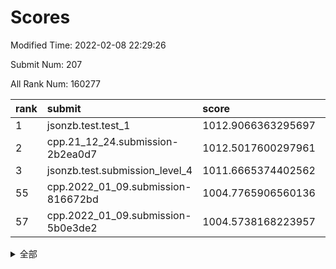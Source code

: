# Scores

Modified Time: 2022-02-08 22:29:26

Submit Num: 207

All Rank Num: 160277

| rank |               submit               |       score        |       sigma        | pk_num |
| :--- | :--------------------------------- | :----------------- | :----------------- | :----- |
| 1    | jsonzb.test.test_1                 | 1012.9066363295697 | 0.8159214707054332 | 3102   |
| 2    | cpp.21_12_24.submission-2b2ea0d7   | 1012.5017600297961 | 0.7969417670700397 | 3095   |
| 3    | jsonzb.test.submission_level_4     | 1011.6665374402562 | 0.8090456754733437 | 3100   |
| 55   | cpp.2022_01_09.submission-816672bd | 1004.7765906560136 | 0.7317720068501552 | 3101   |
| 57   | cpp.2022_01_09.submission-5b0e3de2 | 1004.5738168223957 | 0.7269510401892639 | 3094   |


<details>
<summary>全部</summary>

| rank |                 submit                 |       score        |       sigma        | pk_num |
| :--- | :------------------------------------- | :----------------- | :----------------- | :----- |
| 1    | jsonzb.test.test_1                     | 1012.9066363295697 | 0.8159214707054332 | 3102   |
| 2    | cpp.21_12_24.submission-2b2ea0d7       | 1012.5017600297961 | 0.7969417670700397 | 3095   |
| 3    | jsonzb.test.submission_level_4         | 1011.6665374402562 | 0.8090456754733437 | 3100   |
| 4    | gobigger.level_3.submission_level_3_18 | 1011.5502484182277 | 0.7777010876087705 | 3096   |
| 5    | gobigger.level_3.submission_level_3_30 | 1011.2173813789108 | 0.7624370466367858 | 3103   |
| 6    | gobigger.level_3.submission_level_3_43 | 1011.1179222838588 | 0.769741739947482  | 3096   |
| 7    | gobigger.level_3.submission_level_3_11 | 1010.9966907108067 | 0.7725947204853686 | 3098   |
| 8    | gobigger.level_3.submission_level_3_14 | 1010.8780151591843 | 0.7710150975684431 | 3094   |
| 9    | gobigger.level_3.submission_level_3_25 | 1010.7658410204526 | 0.7582006998687102 | 3098   |
| 10   | gobigger.level_3.submission_level_3_48 | 1010.7469597964625 | 0.7743943125690945 | 3099   |
| 11   | gobigger.level_3.submission_level_3_6  | 1010.7150721939213 | 0.8078347727788452 | 3099   |
| 12   | gobigger.level_3.submission_level_3_44 | 1010.6844363173767 | 0.760485133706017  | 3100   |
| 13   | gobigger.level_3.submission_level_3_24 | 1010.6806394448259 | 0.7518057292245803 | 3095   |
| 14   | gobigger.level_3.submission_level_3_19 | 1010.5802195416616 | 0.764755488783919  | 3094   |
| 15   | gobigger.level_3.submission_level_3_28 | 1010.5764849213977 | 0.7802536811529298 | 3100   |
| 16   | gobigger.level_3.submission_level_3_5  | 1010.5669597140688 | 0.7565464997721568 | 3103   |
| 17   | gobigger.level_3.submission_level_3_38 | 1010.5048835451418 | 0.7864350024448102 | 3095   |
| 18   | gobigger.level_3.submission_level_3_40 | 1010.4634866717801 | 0.7556819578064016 | 3097   |
| 19   | gobigger.level_3.submission_level_3_22 | 1010.3556760937273 | 0.76463503963168   | 3096   |
| 20   | gobigger.level_3.submission_level_3_13 | 1010.2965092842317 | 0.7757170171956475 | 3097   |
| 21   | gobigger.level_3.submission_level_3_33 | 1010.2741690180061 | 0.7697847863781911 | 3102   |
| 22   | gobigger.level_3.submission_level_3_31 | 1010.2525362108018 | 0.77673416795193   | 3096   |
| 23   | gobigger.level_3.submission_level_3_27 | 1010.2466931698    | 0.7601198055882129 | 3097   |
| 24   | gobigger.level_3.submission_level_3_32 | 1010.2063835536092 | 0.7613636085380749 | 3097   |
| 25   | gobigger.level_3.submission_level_3_10 | 1010.1783930629584 | 0.7679346889124062 | 3101   |
| 26   | gobigger.level_3.submission_level_3_46 | 1010.1638549727325 | 0.7559453051117261 | 3100   |
| 27   | gobigger.level_3.submission_level_3_15 | 1010.1302062471048 | 0.7551289837690909 | 3092   |
| 28   | gobigger.level_3.submission_level_3_16 | 1010.072732671486  | 0.7365691150701179 | 3096   |
| 29   | gobigger.level_3.submission_level_3_3  | 1010.0277762400702 | 0.7536153418684687 | 3094   |
| 30   | gobigger.level_3.submission_level_3_7  | 1010.018182340383  | 0.7630389453123553 | 3101   |
| 31   | gobigger.level_3.submission_level_3_17 | 1010.0047394006942 | 0.7698436078497505 | 3097   |
| 32   | gobigger.level_3.submission_level_3_47 | 1009.9994830653717 | 0.7871271791712579 | 3102   |
| 33   | gobigger.level_3.submission_level_3_35 | 1009.9967089213154 | 0.7524172533687389 | 3093   |
| 34   | gobigger.level_3.submission_level_3_9  | 1009.8994117903615 | 0.7557510669657801 | 3102   |
| 35   | gobigger.level_3.submission_level_3_39 | 1009.7534023163122 | 0.7488267586847581 | 3098   |
| 36   | gobigger.level_3.submission_level_3_26 | 1009.7183318076518 | 0.7687239597842405 | 3099   |
| 37   | gobigger.level_3.submission_level_3_42 | 1009.6761424528806 | 0.7384586620958038 | 3097   |
| 38   | gobigger.level_3.submission_level_3_2  | 1009.6451692689072 | 0.7699279222668245 | 3097   |
| 39   | gobigger.level_3.submission_level_3_23 | 1009.6062010379685 | 0.7670893561078811 | 3101   |
| 40   | gobigger.level_3.submission_level_3_1  | 1009.6015592678457 | 0.7736484034621691 | 3089   |
| 41   | gobigger.level_3.submission_level_3_4  | 1009.5941612197872 | 0.7570818128447437 | 3097   |
| 42   | gobigger.level_3.submission_level_3_20 | 1009.5564581238764 | 0.7578383568350666 | 3093   |
| 43   | gobigger.level_3.submission_level_3_29 | 1009.2421375381058 | 0.743453871758698  | 3094   |
| 44   | gobigger.level_3.submission_level_3_8  | 1009.2318554535349 | 0.7545747487448141 | 3097   |
| 45   | gobigger.level_3.submission_level_3_34 | 1009.2027455010431 | 0.7480803452129645 | 3094   |
| 46   | gobigger.level_3.submission_level_3_45 | 1009.1359043688864 | 0.7533066020884419 | 3090   |
| 47   | gobigger.level_3.submission_level_3_12 | 1009.0836092277285 | 0.7512094800443412 | 3097   |
| 48   | gobigger.level_3.submission_level_3_0  | 1009.0787926435727 | 0.7684050879396876 | 3096   |
| 49   | gobigger.level_3.submission_level_3_36 | 1008.918688978987  | 0.7484309722166855 | 3092   |
| 50   | gobigger.level_3.submission_level_3_41 | 1008.8484188670064 | 0.7470446162440953 | 3088   |
| 51   | gobigger.level_3.submission_level_3_21 | 1008.6206407992245 | 0.7463644570875559 | 3094   |
| 52   | gobigger.level_3.submission_level_3_37 | 1008.589266819208  | 0.7462068704420838 | 3101   |
| 53   | gobigger.level_3.submission_level_3_49 | 1008.4611158288878 | 0.760507164023281  | 3097   |
| 54   | gobigger.level_1.submission_level_1_30 | 1005.5092499865178 | 0.7241209799630054 | 3095   |
| 55   | cpp.2022_01_09.submission-816672bd     | 1004.7765906560136 | 0.7317720068501552 | 3101   |
| 56   | gobigger.level_1.submission_level_1_38 | 1004.5811311363044 | 0.7262597946666208 | 3101   |
| 57   | cpp.2022_01_09.submission-5b0e3de2     | 1004.5738168223957 | 0.7269510401892639 | 3094   |
| 58   | gobigger.level_1.submission_level_1_41 | 1004.4998009248438 | 0.717568267062669  | 3098   |
| 59   | gobigger.level_1.submission_level_1_6  | 1004.4652330226098 | 0.7188008250104927 | 3098   |
| 60   | gobigger.level_1.submission_level_1_28 | 1004.3459668298507 | 0.7259815007984445 | 3095   |
| 61   | gobigger.level_1.submission_level_1_19 | 1004.1596564129137 | 0.7261975611357462 | 3105   |
| 62   | gobigger.level_1.submission_level_1_23 | 1004.1464556717499 | 0.7314095714914163 | 3096   |
| 63   | gobigger.level_1.submission_level_1_24 | 1004.1392113906254 | 0.7100070934591836 | 3096   |
| 64   | gobigger.level_1.submission_level_1_0  | 1004.0496351850954 | 0.7101852473707576 | 3097   |
| 65   | gobigger.level_1.submission_level_1_39 | 1004.0034103851575 | 0.715047942472291  | 3099   |
| 66   | gobigger.level_1.submission_level_1_37 | 1003.947722587204  | 0.7121861756506521 | 3100   |
| 67   | gobigger.level_1.submission_level_1_8  | 1003.9407661727065 | 0.7049556158822168 | 3095   |
| 68   | gobigger.level_1.submission_level_1_22 | 1003.9100700626111 | 0.7289362777128916 | 3096   |
| 69   | gobigger.level_1.submission_level_1_11 | 1003.8597700077704 | 0.7257367585799931 | 3092   |
| 70   | gobigger.level_1.submission_level_1_31 | 1003.8194911869379 | 0.7177656946435932 | 3096   |
| 71   | gobigger.level_1.submission_level_1_18 | 1003.7848047642415 | 0.7216755841806392 | 3103   |
| 72   | gobigger.level_1.submission_level_1_4  | 1003.5374771735668 | 0.7229167949049069 | 3098   |
| 73   | gobigger.level_1.submission_level_1_16 | 1003.4360113220807 | 0.715365183651983  | 3098   |
| 74   | gobigger.level_1.submission_level_1_35 | 1003.4171548745344 | 0.7099051267111813 | 3098   |
| 75   | gobigger.level_1.submission_level_1_9  | 1003.3898703355542 | 0.7073041603762394 | 3098   |
| 76   | gobigger.level_1.submission_level_1_17 | 1003.3373883052199 | 0.7141955087488251 | 3094   |
| 77   | gobigger.level_1.submission_level_1_48 | 1003.299773761102  | 0.7110322148041983 | 3099   |
| 78   | gobigger.level_1.submission_level_1_49 | 1003.298122995864  | 0.7218063967083739 | 3103   |
| 79   | gobigger.level_1.submission_level_1_43 | 1003.2823528329064 | 0.7210683434743578 | 3096   |
| 80   | gobigger.level_1.submission_level_1_34 | 1003.2060520830458 | 0.7095315010973892 | 3096   |
| 81   | gobigger.level_1.submission_level_1_13 | 1003.1211908573324 | 0.7266944880086262 | 3100   |
| 82   | gobigger.level_1.submission_level_1_5  | 1003.0443611439526 | 0.7083646937701535 | 3095   |
| 83   | gobigger.level_1.submission_level_1_47 | 1003.0245560229375 | 0.7136361354415738 | 3099   |
| 84   | gobigger.level_1.submission_level_1_45 | 1003.015261999363  | 0.7211654102642665 | 3095   |
| 85   | gobigger.level_1.submission_level_1_7  | 1003.0147047177495 | 0.7126232306570925 | 3096   |
| 86   | gobigger.level_1.submission_level_1_33 | 1003.0062191438509 | 0.6984123263936496 | 3102   |
| 87   | gobigger.level_1.submission_level_1_32 | 1002.9998371104055 | 0.7233790667742033 | 3102   |
| 88   | gobigger.level_1.submission_level_1_26 | 1002.9738519403985 | 0.7177609225890446 | 3101   |
| 89   | gobigger.level_1.submission_level_1_1  | 1002.9484846622869 | 0.7187593097042736 | 3098   |
| 90   | gobigger.level_1.submission_level_1_42 | 1002.9051893402923 | 0.7063882077378459 | 3095   |
| 91   | gobigger.level_1.submission_level_1_10 | 1002.7713766839541 | 0.7191071504692895 | 3093   |
| 92   | gobigger.level_1.submission_level_1_21 | 1002.7653388902584 | 0.7169112811949961 | 3095   |
| 93   | gobigger.level_1.submission_level_1_36 | 1002.6355397728014 | 0.7248650366474947 | 3093   |
| 94   | gobigger.level_1.submission_level_1_25 | 1002.6117225473588 | 0.7084075646029951 | 3101   |
| 95   | gobigger.level_1.submission_level_1_2  | 1002.5777424111001 | 0.7159756256668947 | 3094   |
| 96   | gobigger.level_1.submission_level_1_14 | 1002.4465353085177 | 0.7171395705895748 | 3105   |
| 97   | gobigger.level_1.submission_level_1_3  | 1002.4088078333277 | 0.7128483889253318 | 3096   |
| 98   | gobigger.level_1.submission_level_1_15 | 1002.2769173084786 | 0.7065118177066451 | 3102   |
| 99   | gobigger.level_1.submission_level_1_46 | 1002.2135289078185 | 0.7197325599212917 | 3098   |
| 100  | gobigger.level_1.submission_level_1_27 | 1002.2000931650927 | 0.7021946969978821 | 3097   |
| 101  | gobigger.level_1.submission_level_1_12 | 1002.1759501784716 | 0.7201929518833646 | 3094   |
| 102  | gobigger.level_1.submission_level_1_29 | 1001.9687136778697 | 0.7131836447632444 | 3097   |
| 103  | gobigger.level_1.submission_level_1_40 | 1001.7792309460931 | 0.720030492330722  | 3101   |
| 104  | gobigger.level_1.submission_level_1_44 | 1001.7645256272633 | 0.7175279251120787 | 3100   |
| 105  | gobigger.level_1.submission_level_1_20 | 1001.6647902350321 | 0.7132145970521745 | 3098   |
| 106  | gobigger.random.submission_random_48   | 997.8873067490152  | 0.7130102936195785 | 3098   |
| 107  | gobigger.random.submission_random_43   | 997.8573710086392  | 0.7124923068865477 | 3099   |
| 108  | gobigger.random.submission_random_29   | 997.2866954156815  | 0.7058991652238902 | 3092   |
| 109  | gobigger.random.submission_random_14   | 997.1515271846465  | 0.694529749874212  | 3093   |
| 110  | gobigger.random.submission_random_23   | 997.0518587621206  | 0.705634059628426  | 3093   |
| 111  | gobigger.random.submission_random_19   | 996.9969114690008  | 0.7119209531572146 | 3097   |
| 112  | gobigger.random.submission_random_0    | 996.8701008059271  | 0.7151536372788907 | 3096   |
| 113  | gobigger.random.submission_random_35   | 996.6449013516786  | 0.7078061671135063 | 3097   |
| 114  | gobigger.random.submission_random_22   | 996.6045834098632  | 0.7065293132567184 | 3100   |
| 115  | gobigger.random.submission_random_2    | 996.4468452810635  | 0.7212153392160445 | 3105   |
| 116  | gobigger.random.submission_random_26   | 996.4146386028973  | 0.7039652617164449 | 3097   |
| 117  | gobigger.random.submission_random_45   | 996.3266710331967  | 0.7131276027153262 | 3094   |
| 118  | gobigger.random.submission_random_47   | 996.3197638863702  | 0.7167430714661475 | 3094   |
| 119  | gobigger.random.submission_random_36   | 996.3120737251129  | 0.7268393542709471 | 3099   |
| 120  | gobigger.random.submission_random_4    | 996.1529807857878  | 0.7125898492547008 | 3097   |
| 121  | gobigger.random.submission_random_21   | 996.1520320999582  | 0.6967851464378685 | 3090   |
| 122  | gobigger.random.submission_random_27   | 996.0562563135079  | 0.7077304913939748 | 3097   |
| 123  | gobigger.random.submission_random_11   | 995.9630371655331  | 0.7243977282318284 | 3097   |
| 124  | gobigger.random.submission_random_17   | 995.9609883193332  | 0.7236680066452181 | 3097   |
| 125  | gobigger.random.submission_random_46   | 995.950910456057   | 0.7030913898382526 | 3098   |
| 126  | gobigger.random.submission_random_44   | 995.9279100895751  | 0.7006294354076129 | 3097   |
| 127  | gobigger.random.submission_random_6    | 995.9213747944882  | 0.7138952098296217 | 3104   |
| 128  | gobigger.random.submission_random_10   | 995.9058237198102  | 0.7128764771780969 | 3094   |
| 129  | gobigger.random.submission_random_49   | 995.898254404458   | 0.7085545663397006 | 3102   |
| 130  | gobigger.random.submission_random_39   | 995.8423330485748  | 0.7175350212934257 | 3092   |
| 131  | gobigger.random.submission_random_31   | 995.7712056437571  | 0.704745437903946  | 3098   |
| 132  | gobigger.random.submission_random_30   | 995.7688235946871  | 0.6967416317520579 | 3097   |
| 133  | gobigger.random.submission_random_41   | 995.7114958740274  | 0.7153632087734797 | 3092   |
| 134  | gobigger.random.submission_random_38   | 995.7061390211315  | 0.7134195786409889 | 3097   |
| 135  | gobigger.random.submission_random_37   | 995.6811840789707  | 0.7098558874023891 | 3096   |
| 136  | gobigger.random.submission_random_42   | 995.5790060690041  | 0.7255688928023905 | 3096   |
| 137  | gobigger.random.submission_random_15   | 995.5203621683473  | 0.7102148070828614 | 3093   |
| 138  | gobigger.random.submission_random_12   | 995.4269946059486  | 0.719421708563752  | 3100   |
| 139  | gobigger.random.submission_random_28   | 995.3905707088676  | 0.716028895681473  | 3096   |
| 140  | gobigger.random.submission_random_33   | 995.3901451087513  | 0.708062926568039  | 3096   |
| 141  | gobigger.random.submission_random_25   | 995.3873369084565  | 0.7110126945936804 | 3097   |
| 142  | gobigger.random.submission_random_34   | 995.3821342452618  | 0.7245867312780238 | 3095   |
| 143  | gobigger.random.submission_random_3    | 995.3015976074561  | 0.7104039656353177 | 3094   |
| 144  | gobigger.random.submission_random_24   | 995.2844523407275  | 0.7253825540516156 | 3100   |
| 145  | gobigger.random.submission_random_8    | 995.1710605251965  | 0.7244056371528771 | 3097   |
| 146  | gobigger.random.submission_random_40   | 995.1499688665524  | 0.7267321986223539 | 3100   |
| 147  | gobigger.random.submission_random_9    | 995.1372759412413  | 0.7157131369784713 | 3097   |
| 148  | gobigger.random.submission_random_18   | 995.082595588109   | 0.7156513464936064 | 3100   |
| 149  | gobigger.random.submission_random_5    | 995.0168376064673  | 0.7247625564796487 | 3096   |
| 150  | gobigger.random.submission_random_16   | 994.9421922778465  | 0.7193049752819808 | 3099   |
| 151  | gobigger.random.submission_random_1    | 994.834163871887   | 0.7149857774677204 | 3099   |
| 152  | gobigger.random.submission_random_32   | 994.6644805297943  | 0.7165346061798974 | 3095   |
| 153  | gobigger.random.submission_random_13   | 994.5527553990321  | 0.7151738886937694 | 3096   |
| 154  | gobigger.random.submission_random_20   | 994.3313472622028  | 0.7147342336419003 | 3096   |
| 155  | gobigger.random.submission_random_7    | 994.1478975098926  | 0.7251738077025409 | 3097   |
| 156  | gobigger.level_2.submission_level_2_12 | 993.9483119926006  | 0.7520011704774745 | 3098   |
| 157  | gobigger.level_2.submission_level_2_26 | 993.8158217136588  | 0.7348935672160163 | 3097   |
| 158  | gobigger.level_2.submission_level_2_17 | 993.7362839715745  | 0.7287959107956093 | 3099   |
| 159  | gobigger.level_2.submission_level_2_14 | 993.6142730704496  | 0.7401817948337008 | 3101   |
| 160  | gobigger.level_2.submission_level_2_24 | 993.5933149001522  | 0.7319813389618296 | 3102   |
| 161  | gobigger.level_2.submission_level_2_49 | 993.5769435207565  | 0.7366647751390081 | 3094   |
| 162  | gobigger.level_2.submission_level_2_19 | 993.5217507057145  | 0.7409463466899833 | 3096   |
| 163  | gobigger.level_2.submission_level_2_8  | 993.3862941520473  | 0.7319711527746621 | 3103   |
| 164  | gobigger.level_2.submission_level_2_37 | 993.3252934067132  | 0.7401908512351304 | 3098   |
| 165  | gobigger.level_2.submission_level_2_42 | 993.1148206858945  | 0.736724807453298  | 3099   |
| 166  | gobigger.level_2.submission_level_2_20 | 993.0701775944401  | 0.7348872995288708 | 3092   |
| 167  | gobigger.level_2.submission_level_2_6  | 993.0175637457085  | 0.7281674401484506 | 3094   |
| 168  | gobigger.level_2.submission_level_2_46 | 992.948554225473   | 0.7425274686357752 | 3092   |
| 169  | gobigger.level_2.submission_level_2_33 | 992.9113074575158  | 0.7230118864089018 | 3092   |
| 170  | gobigger.level_2.submission_level_2_32 | 992.8849390421093  | 0.7403602354232016 | 3099   |
| 171  | gobigger.level_2.submission_level_2_5  | 992.8295840104328  | 0.7183857948369281 | 3094   |
| 172  | gobigger.level_2.submission_level_2_23 | 992.6862708422696  | 0.7362439447620636 | 3102   |
| 173  | gobigger.level_2.submission_level_2_31 | 992.5533675375593  | 0.7582246973145119 | 3099   |
| 174  | gobigger.level_2.submission_level_2_22 | 992.5166134989337  | 0.757516191087114  | 3097   |
| 175  | gobigger.level_2.submission_level_2_0  | 992.4858156710011  | 0.727721165177529  | 3100   |
| 176  | gobigger.level_2.submission_level_2_11 | 992.4772837156881  | 0.744707237031427  | 3096   |
| 177  | gobigger.level_2.submission_level_2_7  | 992.443191796668   | 0.7346961127256054 | 3097   |
| 178  | gobigger.level_2.submission_level_2_45 | 992.3841786420502  | 0.7542898492200214 | 3103   |
| 179  | gobigger.level_2.submission_level_2_29 | 992.2103858287359  | 0.7579249214124437 | 3098   |
| 180  | gobigger.level_2.submission_level_2_27 | 992.1559828977757  | 0.765842920534277  | 3096   |
| 181  | gobigger.level_2.submission_level_2_38 | 992.1528133859847  | 0.7414435359643531 | 3094   |
| 182  | gobigger.level_2.submission_level_2_30 | 992.1491618769601  | 0.748104046069004  | 3097   |
| 183  | gobigger.level_2.submission_level_2_40 | 992.1159149117292  | 0.743636932656385  | 3092   |
| 184  | gobigger.level_2.submission_level_2_10 | 991.9055414617166  | 0.7380902246633776 | 3099   |
| 185  | gobigger.level_2.submission_level_2_35 | 991.7676828263624  | 0.7580247099798444 | 3098   |
| 186  | gobigger.level_2.submission_level_2_36 | 991.7462719543458  | 0.7272762900996991 | 3096   |
| 187  | gobigger.level_2.submission_level_2_16 | 991.7072144454735  | 0.7377744959972014 | 3096   |
| 188  | gobigger.level_2.submission_level_2_18 | 991.6356736606567  | 0.7519150240826331 | 3106   |
| 189  | gobigger.level_2.submission_level_2_4  | 991.5673404238871  | 0.7582490206006537 | 3097   |
| 190  | gobigger.level_2.submission_level_2_13 | 991.5663757786442  | 0.7458784310702676 | 3101   |
| 191  | gobigger.level_2.submission_level_2_1  | 991.4820492181232  | 0.7427506123597255 | 3098   |
| 192  | gobigger.level_2.submission_level_2_28 | 991.3842594872502  | 0.7319473781254798 | 3095   |
| 193  | gobigger.level_2.submission_level_2_25 | 991.3066529337145  | 0.7525795346787314 | 3098   |
| 194  | gobigger.level_2.submission_level_2_44 | 991.2916510532864  | 0.7544926491918367 | 3094   |
| 195  | gobigger.level_2.submission_level_2_3  | 991.2611986489064  | 0.7513237575119808 | 3098   |
| 196  | gobigger.level_2.submission_level_2_34 | 991.1071810746806  | 0.7441646569806201 | 3095   |
| 197  | gobigger.level_2.submission_level_2_41 | 990.9798574475485  | 0.7727604080798409 | 3102   |
| 198  | gobigger.level_2.submission_level_2_21 | 990.9366130367879  | 0.7604824523969583 | 3099   |
| 199  | gobigger.level_2.submission_level_2_9  | 990.8682894237963  | 0.7515742619557313 | 3094   |
| 200  | gobigger.level_2.submission_level_2_43 | 990.8409425475982  | 0.7766608311136503 | 3098   |
| 201  | gobigger.level_2.submission_level_2_39 | 990.7708510182468  | 0.7467772988127964 | 3095   |
| 202  | gobigger.level_2.submission_level_2_47 | 990.2616331072721  | 0.77583463343963   | 3096   |
| 203  | gobigger.level_2.submission_level_2_48 | 990.2336745865987  | 0.770583258040626  | 3092   |
| 204  | gobigger.level_2.submission_level_2_15 | 990.1820139606704  | 0.7580719120496594 | 3096   |
| 205  | gobigger.level_2.submission_level_2_2  | 989.4008701139737  | 0.7596429273605546 | 3097   |
| 206  | gobigger.none.submission_none_0        | 978.0628930075022  | 1.3252023094423244 | 3094   |
| 207  | gobigger.none.submission_none_1        | 975.216507421388   | 1.5369615080121024 | 3096   |

</details>